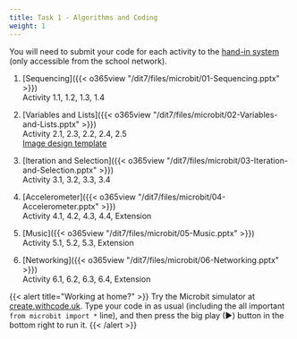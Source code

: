 ```yaml
---
title: Task 1 - Algorithms and Coding
weight: 1
---
```


You will need to submit your code for each activity to the [hand-in system](http://10.124.229.70:8080/) (only accessible from the school network).

1. [Sequencing]({{< o365view "/dit7/files/microbit/01-Sequencing.pptx" >}})\
    Activity 1.1, 1.2, 1.3, 1.4

2. [Variables and Lists]({{< o365view "/dit7/files/microbit/02-Variables-and-Lists.pptx" >}})\
    Activity 2.1, 2.3, 2.2, 2.4, 2.5\
    <a href="/dit7/files/microbit/imageTemplate.xlsx" download>Image design template</a>

3. [Iteration and Selection]({{< o365view "/dit7/files/microbit/03-Iteration-and-Selection.pptx" >}})\
    Activity 3.1, 3.2, 3.3, 3.4

4. [Accelerometer]({{< o365view "/dit7/files/microbit/04-Accelerometer.pptx" >}})\
    Activity 4.1, 4.2, 4.3, 4.4, Extension

5. [Music]({{< o365view "/dit7/files/microbit/05-Music.pptx" >}})\
    Activity 5.1, 5.2, 5.3, Extension

6. [Networking]({{< o365view "/dit7/files/microbit/06-Networking.pptx" >}})\
    Activity 6.1, 6.2, 6.3, 6.4, Extension

{{< alert title="Working at home?" >}}
Try the Microbit simulator at [create.withcode.uk](https://create.withcode.uk). Type your code in as usual (including the all important `from microbit import *` line), and then press the big play (▶) button in the bottom right to run it.
{{< /alert >}}